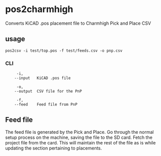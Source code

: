 # pos2charmhigh

Converts KiCAD .pos placement file to Charmhigh Pick and Place CSV

## usage
```
pos2csv -i test/top.pos -f test/feeds.csv -o pnp.csv
```

### CLI
```
     -i,
    --input   KiCAD .pos file

     -o,
    --output  CSV file for the PnP

     -f,
    --feed    Feed file from PnP
```


## Feed file
The feed file is generated by the Pick and Place. Go through the normal
setup process on the machine, saving the file to the SD card. Fetch the
project file from the card. This will maintain the rest of the file as is
while updating the section pertaining to placements.
